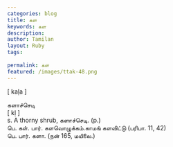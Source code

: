 ```yaml
---
categories: blog
title: கள
keywords: கள
description: 
author: Tamilan
layout: Ruby
tags: 
 
permalink: கள
featured: /images/ttak-48.png
---
```

  
[ kaḷa ]  
  
களாச்செடி  
[ kḷ ]  
s. A thorny shrub, களாச்செடி. (p.)  
பெ. கள். பார். களவொழுக்கம்.காமங் களவிட்டு (பரிபா. 11, 42)  
பெ. பார். களா. (நன் 165, மயிலை.)